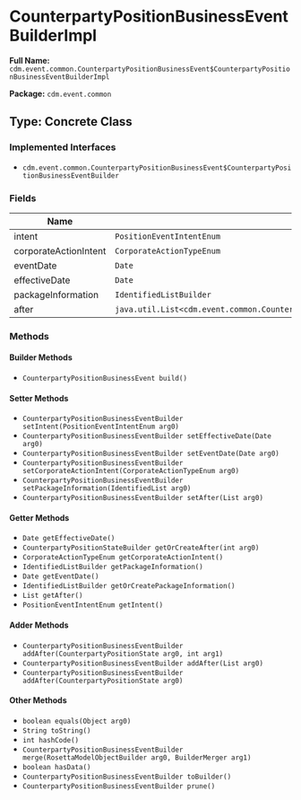 # CounterpartyPositionBusinessEventBuilderImpl

**Full Name:** `cdm.event.common.CounterpartyPositionBusinessEvent$CounterpartyPositionBusinessEventBuilderImpl`

**Package:** `cdm.event.common`

## Type: Concrete Class

### Implemented Interfaces

- `cdm.event.common.CounterpartyPositionBusinessEvent$CounterpartyPositionBusinessEventBuilder`

### Fields

| Name | Type | Description |
|------|------|-------------|
| intent | `PositionEventIntentEnum` |  |
| corporateActionIntent | `CorporateActionTypeEnum` |  |
| eventDate | `Date` |  |
| effectiveDate | `Date` |  |
| packageInformation | `IdentifiedListBuilder` |  |
| after | `java.util.List<cdm.event.common.CounterpartyPositionState$CounterpartyPositionStateBuilder>` |  |

### Methods

#### Builder Methods

- `CounterpartyPositionBusinessEvent build()`

#### Setter Methods

- `CounterpartyPositionBusinessEventBuilder setIntent(PositionEventIntentEnum arg0)`
- `CounterpartyPositionBusinessEventBuilder setEffectiveDate(Date arg0)`
- `CounterpartyPositionBusinessEventBuilder setEventDate(Date arg0)`
- `CounterpartyPositionBusinessEventBuilder setCorporateActionIntent(CorporateActionTypeEnum arg0)`
- `CounterpartyPositionBusinessEventBuilder setPackageInformation(IdentifiedList arg0)`
- `CounterpartyPositionBusinessEventBuilder setAfter(List arg0)`

#### Getter Methods

- `Date getEffectiveDate()`
- `CounterpartyPositionStateBuilder getOrCreateAfter(int arg0)`
- `CorporateActionTypeEnum getCorporateActionIntent()`
- `IdentifiedListBuilder getPackageInformation()`
- `Date getEventDate()`
- `IdentifiedListBuilder getOrCreatePackageInformation()`
- `List getAfter()`
- `PositionEventIntentEnum getIntent()`

#### Adder Methods

- `CounterpartyPositionBusinessEventBuilder addAfter(CounterpartyPositionState arg0, int arg1)`
- `CounterpartyPositionBusinessEventBuilder addAfter(List arg0)`
- `CounterpartyPositionBusinessEventBuilder addAfter(CounterpartyPositionState arg0)`

#### Other Methods

- `boolean equals(Object arg0)`
- `String toString()`
- `int hashCode()`
- `CounterpartyPositionBusinessEventBuilder merge(RosettaModelObjectBuilder arg0, BuilderMerger arg1)`
- `boolean hasData()`
- `CounterpartyPositionBusinessEventBuilder toBuilder()`
- `CounterpartyPositionBusinessEventBuilder prune()`

